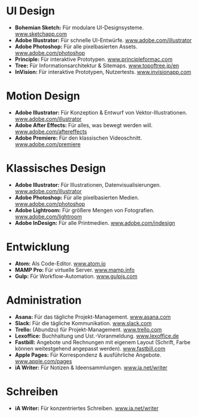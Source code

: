 # UI Design
- **Bohemian Sketch:** Für modulare UI-Designsysteme. www.sketchapp.com
- **Adobe Illustrator:** Für schnelle UI-Entwürfe. www.adobe.com/illustrator
- **Adobe Photoshop:** Für alle pixelbasierten Assets. www.adobe.com/photoshop
- **Principle:** Für interaktive Prototypen. www.principleformac.com
- **Tree:** Für Informationsarchitektur & Sitemaps. www.topoftree.jp/en
- **InVision:** Für interaktive Prototypen, Nutzertests. www.invisionapp.com

# Motion Design
- **Adobe Illustrator:** Für Konzeption & Entwurf von Vektor-Illustrationen. www.adobe.com/illustrator
- **Adobe After Effects:** Für alles, was bewegt werden will. www.adobe.com/aftereffects
- **Adobe Premiere:** Für den klassischen Videoschnitt. www.adobe.com/premiere

# Klassisches Design
- **Adobe Illustrator:** Für Illustrationen, Datenvisualisierungen. www.adobe.com/illustrator
- **Adobe Photoshop:** Für alle pixelbasierten Medien. www.adobe.com/photoshop
- **Adobe Lightroom:** Für größere Mengen von Fotografien. www.adobe.com/lightroom
- **Adobe InDesign:** Für alle Printmedien. www.adobe.com/indesign

# Entwicklung
- **Atom:** Als Code-Editor. www.atom.io
- **MAMP Pro:** Für virtuelle Server. www.mamp.info
- **Gulp:** Für Workflow-Automation. www.gulpjs.com

# Administration
- **Asana:** Für das tägliche Projekt-Management. www.asana.com
- **Slack:** Für die tägliche Kommunikation. www.slack.com
- **Trello:** (Abundzu) für Projekt-Management. www.trello.com
- **Lexoffice:** Buchhaltung und Ust.-Voranmeldung. www.lexoffice.de
- **Fastbill:** Angebote und Rechnungen mit eigenem Layout (Schrift, Farbe können weitestgehend angepasst werden). www.fastbill.com
- **Apple Pages:** Für Korrespondenz & ausführliche Angebote. www.apple.com/pages
- **iA Writer:** Für Notizen & Ideensammlungen. www.ia.net/writer

# Schreiben
- **iA Writer:** Für konzentriertes Schreiben. www.ia.net/writer
